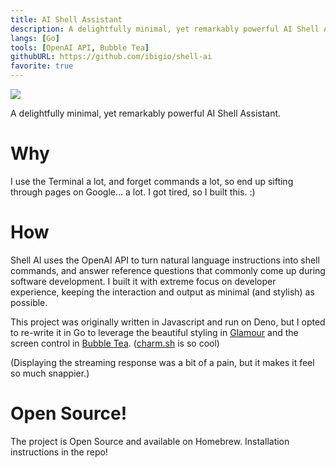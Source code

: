 ```yaml
---
title: AI Shell Assistant
description: A delightfully minimal, yet remarkably powerful AI Shell Assistant.
langs: [Go]
tools: [OpenAI API, Bubble Tea]
githubURL: https://github.com/ibigio/shell-ai
favorite: true
---
```


<img src="https://user-images.githubusercontent.com/25421602/244264868-88a4aed3-4235-461a-ae1b-0a47c32d193b.gif" />

A delightfully minimal, yet remarkably powerful AI Shell Assistant.

# Why

I use the Terminal a lot, and forget commands a lot, so end up sifting through pages on Google... a lot. I got tired, so I built this. :)

# How

Shell AI uses the OpenAI API to turn natural language instructions into shell commands, and answer reference questions that commonly come up during software development. I built it with extreme focus on developer experience, keeping the interaction and output as minimal (and stylish) as possible.

This project was originally written in Javascript and run on Deno, but I opted to re-write it in Go to leverage the beautiful styling in [Glamour](https://github.com/charmbracelet/glamour) and the screen control in [Bubble Tea](https://github.com/charmbracelet/bubbletea). ([charm.sh](https://charm.sh/) is so cool)

(Displaying the streaming response was a bit of a pain, but it makes it feel so much snappier.)

# Open Source!

The project is Open Source and available on Homebrew. Installation instructions in the repo!
